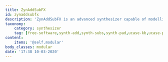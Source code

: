```yaml
---
title: ZynAddSubFX
id: zynaddsubfx
description: 'ZynAddSubFX is an advanced synthesizer capable of modelling the more amazing sounds you can conceive.'
taxonomy:
    category: synthesizer
    tag: [free-software,synth-add,synth-subs,synth-pad,ucase-kb,ucase-pr]
content:
    items: '@self.modular'
body_classes: modular
date: '17:38 10-03-2020'
---
```


